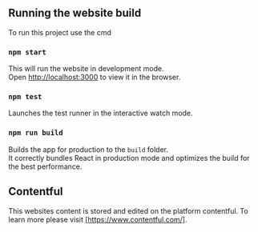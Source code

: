 ## Running the website build

To run this project use the cmd

### `npm start`

This will run the website in development mode.<br />
Open [http://localhost:3000](http://localhost:3000) to view it in the browser.

### `npm test`

Launches the test runner in the interactive watch mode.<br />

### `npm run build`

Builds the app for production to the `build` folder.<br />
It correctly bundles React in production mode and optimizes the build for the best performance.

## Contentful

This websites content is stored and edited on the platform contentful. To learn more please visit [https://www.contentful.com/].
